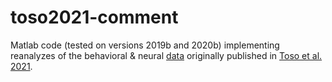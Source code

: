 # toso2021-comment

Matlab code (tested on versions 2019b and 2020b) implementing reanalyzes of the behavioral & neural [data](https://data.mendeley.com/datasets/wp9h39kbtv/2) originally published in [Toso et al. 2021](https://doi.org/10.1016/j.neuron.2021.08.020).
